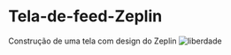 # Tela-de-feed-Zeplin
Construção de uma tela com design do Zeplin
![liberdade](https://user-images.githubusercontent.com/72512880/160687712-8579f19b-f429-4425-927b-8c31cb375d49.png)
